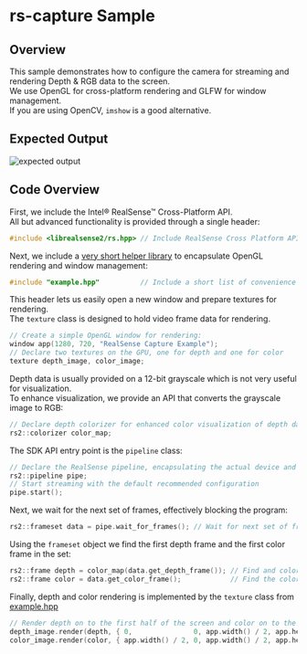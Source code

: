 # rs-capture Sample

## Overview

This sample demonstrates how to configure the camera for streaming and rendering Depth & RGB data to the screen.  
We use OpenGL for cross-platform rendering and GLFW for window management.  
If you are using OpenCV, `imshow` is a good alternative.

## Expected Output

![expected output](https://raw.githubusercontent.com/wiki/IntelRealSense/librealsense/res/capture-expected.png)

## Code Overview

First, we include the Intel® RealSense™ Cross-Platform API.  
All but advanced functionality is provided through a single header:

```cpp
#include <librealsense2/rs.hpp> // Include RealSense Cross Platform API
```

Next, we include a [very short helper library](https://github.com/kzobov/librealsense/tree/7148f9ae1d78b5d44bee4fc578bf0b8fb9a220c5/examples/example.hpp) to encapsulate OpenGL rendering and window management:

```cpp
#include "example.hpp"          // Include a short list of convenience functions for rendering
```

This header lets us easily open a new window and prepare textures for rendering.  
The `texture` class is designed to hold video frame data for rendering.

```cpp
// Create a simple OpenGL window for rendering:
window app(1280, 720, "RealSense Capture Example");
// Declare two textures on the GPU, one for depth and one for color
texture depth_image, color_image;
```

Depth data is usually provided on a 12-bit grayscale which is not very useful for visualization.  
To enhance visualization, we provide an API that converts the grayscale image to RGB:

```cpp
// Declare depth colorizer for enhanced color visualization of depth data
rs2::colorizer color_map;
```

The SDK API entry point is the `pipeline` class:

```cpp
// Declare the RealSense pipeline, encapsulating the actual device and sensors
rs2::pipeline pipe;
// Start streaming with the default recommended configuration
pipe.start();
```

Next, we wait for the next set of frames, effectively blocking the program:

```cpp
rs2::frameset data = pipe.wait_for_frames(); // Wait for next set of frames from the camera
```

Using the `frameset` object we find the first depth frame and the first color frame in the set:

```cpp
rs2::frame depth = color_map(data.get_depth_frame()); // Find and colorize the depth data
rs2::frame color = data.get_color_frame();            // Find the color data
```

Finally, depth and color rendering is implemented by the `texture` class from [example.hpp](https://github.com/kzobov/librealsense/tree/7148f9ae1d78b5d44bee4fc578bf0b8fb9a220c5/examples/example.hpp)

```cpp
// Render depth on to the first half of the screen and color on to the second
depth_image.render(depth, { 0,               0, app.width() / 2, app.height() });
color_image.render(color, { app.width() / 2, 0, app.width() / 2, app.height() });
```

